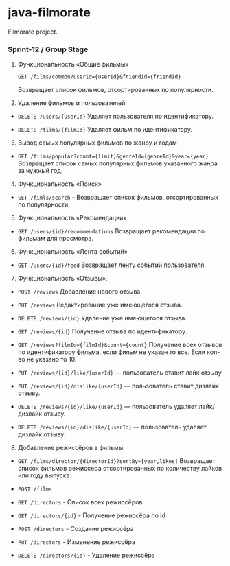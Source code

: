# java-filmorate

Filmorate project.

### Sprint-12 / Group Stage

1. Функциональность «Общие фильмы»

   `GET /films/common?userId={userId}&friendId={friendId}`

   Возвращает список фильмов, отсортированных по популярности.
2. Удаление фильмов и пользователей

- `DELETE /users/{userId}`
  Удаляет пользователя по идентификатору.

- `DELETE /films/{filmId}`
  Удаляет фильм по идентификатору.

3. Вывод самых популярных фильмов по жанру и годам

- `GET /films/popular?count={limit}&genreId={genreId}&year={year}`
  Возвращает список самых популярных фильмов указанного жанра за нужный год.

4. Функциональность «Поиск»

- `GET /fimls/search` - Возвращает список фильмов, отсортированных по популярности.

5. Функциональность «Рекомендации»

- `GET /users/{id}/recommendations`
  Возвращает рекомендации по фильмам для просмотра.

6. Функциональность «Лента событий»

- `GET /users/{id}/feed`
  Возвращает ленту событий пользователя.

7. Функциональность «Отзывы».

- `POST /reviews`
  Добавление нового отзыва.

- `PUT /reviews`
  Редактирование уже имеющегося отзыва.

- `DELETE /reviews/{id}`
  Удаление уже имеющегося отзыва.

- `GET /reviews/{id}`
  Получение отзыва по идентификатору.

- `GET /reviews?filmId={filmId}&count={count}`
  Получение всех отзывов по идентификатору фильма, если фильм не указан то все. Если кол-во не указано то 10.

- `PUT /reviews/{id}/like/{userId}` — пользователь ставит лайк отзыву.
- `PUT /reviews/{id}/dislike/{userId}` — пользователь ставит дизлайк отзыву.
- `DELETE /reviews/{id}/like/{userId}` — пользователь удаляет лайк/дизлайк отзыву.
- `DELETE /reviews/{id}/dislike/{userId}` — пользователь удаляет дизлайк отзыву.

8. Добавление режиссёров в фильмы.

- `GET /films/director/{directorId}?sortBy=[year,likes]`
  Возвращает список фильмов режиссера отсортированных по количеству лайков или году выпуска.

- `POST /films`

- `GET /directors` - Список всех режиссёров

- `GET /directors/{id}` - Получение режиссёра по id

- `POST /directors` - Создание режиссёра

- `PUT /directors` - Изменение режиссёра

- `DELETE /directors/{id}` - Удаление режиссёра




